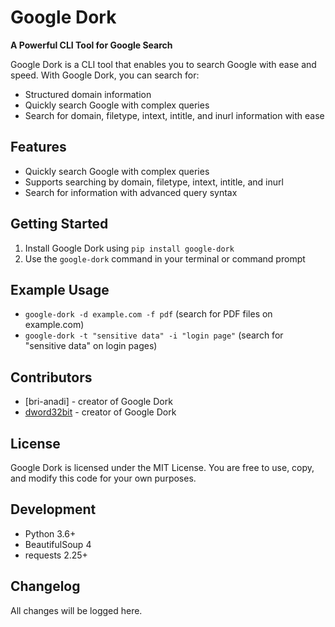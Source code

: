 **Google Dork**
================

**A Powerful CLI Tool for Google Search**

Google Dork is a CLI tool that enables you to search Google with ease and speed. With Google Dork, you can search for:

* Structured domain information
* Quickly search Google with complex queries
* Search for domain, filetype, intext, intitle, and inurl information with ease

**Features**
--------

* Quickly search Google with complex queries
* Supports searching by domain, filetype, intext, intitle, and inurl
* Search for information with advanced query syntax

**Getting Started**
---------------

1. Install Google Dork using `pip install google-dork`
2. Use the `google-dork` command in your terminal or command prompt

**Example Usage**
-----------------

* `google-dork -d example.com -f pdf` (search for PDF files on example.com)
* `google-dork -t "sensitive data" -i "login page"` (search for "sensitive data" on login pages)

**Contributors**
------------

* [bri-anadi] - creator of Google Dork
* [dword32bit](mailto:introboy333@gmail.com) - creator of Google Dork

**License**
-------

Google Dork is licensed under the MIT License. You are free to use, copy, and modify this code for your own purposes.

**Development**
--------------

* Python 3.6+
* BeautifulSoup 4
* requests 2.25+

**Changelog**
-------------

All changes will be logged here.
